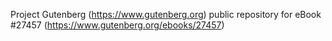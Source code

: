 Project Gutenberg (https://www.gutenberg.org) public repository for eBook #27457 (https://www.gutenberg.org/ebooks/27457)

